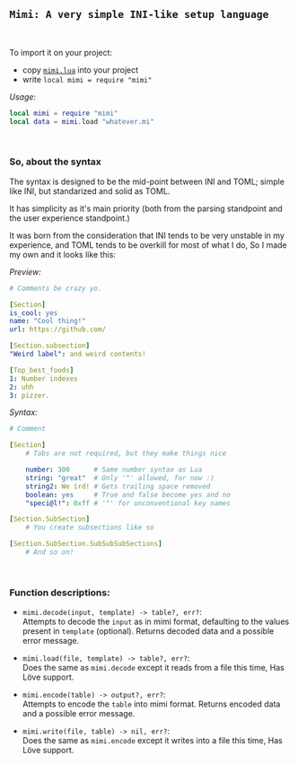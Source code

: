 ## `Mimi: A very simple INI-like setup language`
<br>

To import it on your project:
-   copy [`mimi.lua`](../mimi.lua) into your project
-   write `local mimi = require "mimi"`

*Usage:*
```lua
local mimi = require "mimi"
local data = mimi.load "whatever.mi"
```

<br>

### So, about the syntax
The syntax is designed to be the mid-point between INI and TOML; simple like INI, but standarized and solid as TOML.

It has simplicity as it's main priority (both from the parsing standpoint and the user experience standpoint.)

It was born from the consideration that INI tends to be very unstable in my experience, and TOML tends to be overkill for most of what I do, So I made my own and it looks like this:

*Preview:*
```yaml
# Comments be crazy yo.

[Section]
is_cool: yes
name: "Cool thing!"
url: https://github.com/

[Section.subsection]
"Weird label": and weird contents!

[Top_best_foods]
1: Number indexes
2: uhh
3: pizzer.
```

*Syntax:*
```yaml
# Comment

[Section]
    # Tabs are not required, but they make things nice

    number: 300      # Same number syntax as Lua
    string: "great"  # Only '"' allowed, for now :)
    string2: We ird! # Gets trailing space removed
    boolean: yes     # True and false become yes and no
    "speci@l!": 0xff # '"' for unconventional key names

[Section.SubSection]
    # You create subsections like so

[Section.SubSection.SubSubSubSections]
    # And so on! 
```

<br>

### Function descriptions:
-   `mimi.decode(input, template) -> table?, err?`: <br>
    Attempts to decode the `input` as in mimi format, defaulting to the values present in `template` (optional). Returns decoded data and a possible error message.

-   `mimi.load(file, template) -> table?, err?`: <br>
    Does the same as `mimi.decode` except it reads from a file this time, Has Löve support.

-   `mimi.encode(table) -> output?, err?`: <br>
    Attempts to encode the `table` into mimi format. Returns encoded data and a possible error message.

-   `mimi.write(file, table) -> nil, err?`: <br>
    Does the same as `mimi.encode` except it writes into a file this time, Has Löve support.
